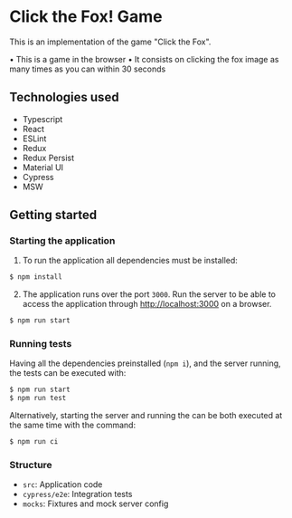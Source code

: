 # Click the Fox! Game

This is an implementation of the game "Click the Fox".

• This is a game in the browser • It consists on clicking the fox image as many times as you can within 30 seconds

## Technologies used

-   Typescript
-   React
-   ESLint
-   Redux
-   Redux Persist
-   Material UI
-   Cypress
-   MSW

## Getting started

### Starting the application

1. To run the application all dependencies must be installed:

```bash
$ npm install
```

2. The application runs over the port `3000`. Run the server to be able to access the application through
   [http://localhost:3000](http://localhost:3000) on a browser.

```bash
$ npm run start
```

### Running tests

Having all the dependencies preinstalled (`npm i`), and the server running, the tests can be executed with:

```bash
$ npm run start
$ npm run test
```

Alternatively, starting the server and running the can be both executed at the same time with the command:

```bash
$ npm run ci
```

### Structure

-   `src`: Application code
-   `cypress/e2e`: Integration tests
-   `mocks`: Fixtures and mock server config
